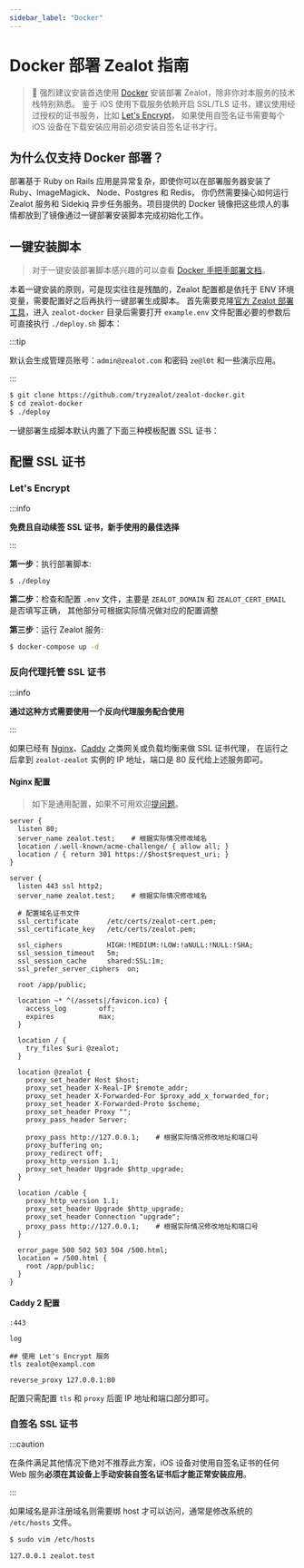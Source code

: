 ```yaml
---
sidebar_label: "Docker"
---
```


# Docker 部署 Zealot 指南

> :bell: 强烈建议安装首选使用 [Docker](https://www.docker.io/) 安装部署 Zealot，除非你对本服务的技术栈特别熟悉。
> 鉴于 iOS 使用下载服务依赖开启 SSL/TLS 证书，建议使用经过授权的证书服务，比如 [Let's Encrypt](https://letsencrypt.org/)，
> 如果使用自签名证书需要每个 iOS 设备在下载安装应用前必须安装自签名证书才行。

## 为什么仅支持 Docker 部署？

部署基于 Ruby on Rails 应用是异常复杂，即使你可以在部署服务器安装了 Ruby、ImageMagick、 Node、Postgres 和 Redis，
你仍然需要操心如何运行 Zealot 服务和 Sidekiq 异步任务服务。项目提供的 Docker 镜像把这些烦人的事情都放到了镜像通过一键部署安装脚本完成初始化工作。

## 一键安装脚本

> 对于一键安装部署脚本感兴趣的可以查看 [Docker 手把手部署文档](/docs/self-hosted/deployment/docker/step-by-step)。

本着一键安装的原则，可是现实往往是残酷的，Zealot 配置都是依托于 ENV 环境变量，需要配置好之后再执行一键部署生成脚本。
首先需要克隆[官方 Zealot 部署工具](https://github.com/tryzealot/zealot-docker.git)，进入 `zealot-docker`
目录后需要打开 `example.env` 文件配置必要的参数后可直接执行 `./deploy.sh` 脚本：

:::tip

默认会生成管理员账号：`admin@zealot.com` 和密码 `ze@l0t` 和一些演示应用。

:::

```bash
$ git clone https://github.com/tryzealot/zealot-docker.git
$ cd zealot-docker
$ ./deploy
```

一键部署生成脚本默认内置了下面三种模板配置 SSL 证书：

## 配置 SSL 证书

### Let's Encrypt

:::info

**免费且自动续签 SSL 证书，新手使用的最佳选择**

:::

**第一步**：执行部署脚本:

```bash
$ ./deploy
```

**第二步**：检查和配置 `.env` 文件，主要是 `ZEALOT_DOMAIN` 和 `ZEALOT_CERT_EMAIL` 是否填写正确，
其他部分可根据实际情况做对应的配置调整

**第三步**：运行 Zealot 服务:

```bash
$ docker-compose up -d
```

### 反向代理托管 SSL 证书

:::info

**通过这种方式需要使用一个反向代理服务配合使用**

:::


如果已经有 [Nginx](http://nginx.org/)、[Caddy](https://caddyserver.com/) 之类网关或负载均衡来做 SSL 证书代理，
在运行之后拿到 `zealot-zealot` 实例的 IP 地址，端口是 80 反代给上述服务即可。

#### Nginx 配置

> 如下是通用配置，如果不可用欢迎[提问题](https://github.com/tryzealot/zealot-docs/issues/new)。

```
server {
  listen 80;
  server_name zealot.test;    # 根据实际情况修改域名
  location /.well-known/acme-challenge/ { allow all; }
  location / { return 301 https://$host$request_uri; }
}

server {
  listen 443 ssl http2;
  server_name zealot.test;    # 根据实际情况修改域名

  # 配置域名证书文件
  ssl_certificate       /etc/certs/zealot-cert.pem;
  ssl_certificate_key   /etc/certs/zealot.pem;

  ssl_ciphers           HIGH:!MEDIUM:!LOW:!aNULL:!NULL:!SHA;
  ssl_session_timeout   5m;
  ssl_session_cache     shared:SSL:1m;
  ssl_prefer_server_ciphers  on;

  root /app/public;

  location ~* ^(/assets|/favicon.ico) {
    access_log        off;
    expires           max;
  }

  location / {
    try_files $uri @zealot;
  }

  location @zealot {
    proxy_set_header Host $host;
    proxy_set_header X-Real-IP $remote_addr;
    proxy_set_header X-Forwarded-For $proxy_add_x_forwarded_for;
    proxy_set_header X-Forwarded-Proto $scheme;
    proxy_set_header Proxy "";
    proxy_pass_header Server;

    proxy_pass http://127.0.0.1;    # 根据实际情况修改地址和端口号
    proxy_buffering on;
    proxy_redirect off;
    proxy_http_version 1.1;
    proxy_set_header Upgrade $http_upgrade;
  }

  location /cable {
    proxy_http_version 1.1;
    proxy_set_header Upgrade $http_upgrade;
    proxy_set_header Connection "upgrade";
    proxy_pass http://127.0.0.1;    # 根据实际情况修改地址和端口号
  }

  error_page 500 502 503 504 /500.html;
  location = /500.html {
    root /app/public;
  }
}
```

#### Caddy 2 配置

```
:443

log

## 使用 Let's Encrypt 服务
tls zealot@exampl.com

reverse_proxy 127.0.0.1:80
```

配置只需配置 `tls` 和 `proxy` 后面 IP 地址和端口部分即可。

### 自签名 SSL 证书

:::caution

在条件满足其他情况下绝对不推荐此方案，iOS 设备对使用自签名证书的任何 Web 服务**必须在其设备上手动安装自签名证书后才能正常安装应用**。

:::

如果域名是非注册域名则需要绑 host 才可以访问，通常是修改系统的 `/etc/hosts` 文件。

```bash
$ sudo vim /etc/hosts

127.0.0.1 zealot.test
```
